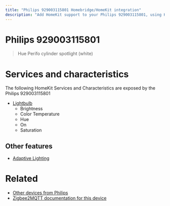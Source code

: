```yaml
---
title: "Philips 929003115801 Homebridge/HomeKit integration"
description: "Add HomeKit support to your Philips 929003115801, using Homebridge, Zigbee2MQTT and homebridge-z2m."
---
```

<!---
This file has been GENERATED using src/docgen/docgen.ts
DO NOT EDIT THIS FILE MANUALLY!
-->
# Philips 929003115801
> Hue Perifo cylinder spotlight (white)


# Services and characteristics
The following HomeKit Services and Characteristics are exposed by
the Philips 929003115801

* [Lightbulb](../../light.md)
  * Brightness
  * Color Temperature
  * Hue
  * On
  * Saturation

## Other features
* [Adaptive Lighting](../../light.md)

# Related
* [Other devices from Philips](../index.md#philips)
* [Zigbee2MQTT documentation for this device](https://www.zigbee2mqtt.io/devices/929003115801.html)